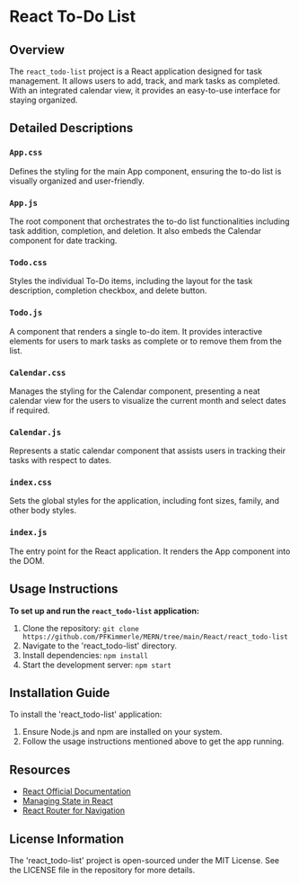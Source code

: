 # React To-Do List

## Overview
The `react_todo-list` project is a React application designed for task management. It allows users to add, track, and mark tasks as completed. With an integrated calendar view, it provides an easy-to-use interface for staying organized.

## Detailed Descriptions

### `App.css`
Defines the styling for the main App component, ensuring the to-do list is visually organized and user-friendly.

### `App.js`
The root component that orchestrates the to-do list functionalities including task addition, completion, and deletion. It also embeds the Calendar component for date tracking.

### `Todo.css`
Styles the individual To-Do items, including the layout for the task description, completion checkbox, and delete button.

### `Todo.js`
A component that renders a single to-do item. It provides interactive elements for users to mark tasks as complete or to remove them from the list.

### `Calendar.css`
Manages the styling for the Calendar component, presenting a neat calendar view for the users to visualize the current month and select dates if required.

### `Calendar.js`
Represents a static calendar component that assists users in tracking their tasks with respect to dates.

### `index.css`
Sets the global styles for the application, including font sizes, family, and other body styles.

### `index.js`
The entry point for the React application. It renders the App component into the DOM.

## Usage Instructions

**To set up and run the `react_todo-list` application:**

1. Clone the repository: `git clone https://github.com/PFKimmerle/MERN/tree/main/React/react_todo-list`
2. Navigate to the 'react_todo-list' directory.
3. Install dependencies: `npm install`
4. Start the development server: `npm start`

## Installation Guide
To install the 'react_todo-list' application:
1. Ensure Node.js and npm are installed on your system.
2. Follow the usage instructions mentioned above to get the app running.

## Resources
- [React Official Documentation](https://reactjs.org/docs/getting-started.html)
- [Managing State in React](https://reactjs.org/docs/state-and-lifecycle.html)
- [React Router for Navigation](https://reactrouter.com/web/guides/quick-start)

## License Information
The 'react_todo-list' project is open-sourced under the MIT License. See the LICENSE file in the repository for more details.
